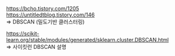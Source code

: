 https://bcho.tistory.com/1205  
https://untitledtblog.tistory.com/146  
=> DBSCAN (밀도기반 클러스터링)  
  
https://scikit-learn.org/stable/modules/generated/sklearn.cluster.DBSCAN.html  
=> 사이킷런 DBSCAN 설명  
